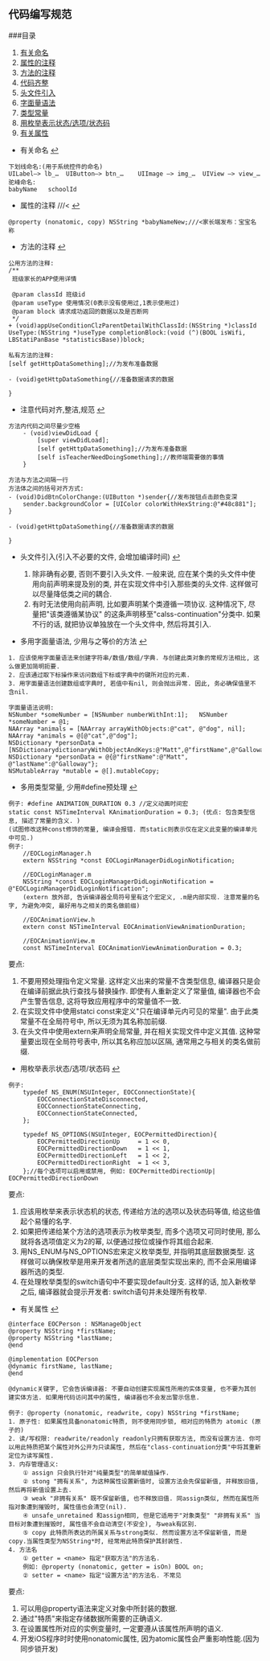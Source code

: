 ## 代码编写规范
###<a name="目录"></a>目录
1. [有关命名](#有关命名)
2. [属性的注释](#属性的注释)
3. [方法的注释](#方法的注释)
4. [代码齐整](#代码齐整)
5. [头文件引入](#头文件引入)
6. [字面量语法](#字面量语法)
7. [类型常量](#类型常量)
8. [用枚举表示状态/选项/状态码](#枚举作用)
9. [有关属性](#有关属性)

- <a name="有关命名"></a>有关命名 [↩](#目录)

```
下划线命名:(用于系统控件的命名)
UILabel—> lb_…  UIButton—> btn_…	UIImage —> img_…  UIView —> view_…
驼峰命名:
babyName   schoolId
```

- <a name="属性的注释"></a>属性的注释 ///< [↩](#目录)

```
@property (nonatomic, copy) NSString *babyNameNew;///<家长端发布：宝宝名称
```
- <a name="方法的注释"></a>方法的注释 [↩](#目录)

```
公用方法的注释:
/**
 班级家长的APP使用详情

 @param classId 班级id
 @param useType 使用情况(0表示没有使用过,1表示使用过)
 @param block 请求成功返回的数据以及是否断网
 */
+ (void)appUseConditionClzParentDetailWithClassId:(NSString *)classId UseType:(NSString *)useType completionBlock:(void (^)(BOOL isWifi, LBStatiPanBase *statisticsBase))block;

私有方法的注释:
[self getHttpDataSomething];//为发布准备数据

- (void)getHttpDataSomething{//准备数据请求的数据

}
```

- <a name="代码齐整"></a>注意代码对齐,整洁,规范 [↩](#目录)

```
方法内代码之间尽量少空格
    - (void)viewDidLoad {
        [super viewDidLoad];
        [self getHttpDataSomething];//为发布准备数据
        [self isTeacherNeedDoingSomething];//教师端需要做的事情
    }
    
方法与方法之间隔一行
方法体之间的括号对齐方式:
- (void)DidBtnColorChange:(UIButton *)sender{//发布按钮点击颜色变深
    sender.backgroundColor = [UIColor colorWithHexString:@"#48c881"];
}

- (void)getHttpDataSomething{//准备数据请求的数据

}
```

- <a name="头文件引入"></a>头文件引入(引入不必要的文件, 会增加编译时间) [↩](#目录)

	1. 除非确有必要, 否则不要引入头文件. 一般来说, 应在某个类的头文件中使用向前声明来提及别的类, 并在实现文件中引入那些类的头文件. 这样做可以尽量降低类之间的耦合.
	2. 有时无法使用向前声明, 比如要声明某个类遵循一项协议. 这种情况下,  尽量把"该类遵循某协议" 的这条声明移至"calss-continuation"分类中. 如果不行的话, 就把协议单独放在一个头文件中, 然后将其引入. 

- <a name="字面量语法"></a>多用字面量语法, 少用与之等价的方法 [↩](#目录)

```
1. 应该使用字面量语法来创建字符串/数值/数组/字典. 与创建此类对象的常规方法相比, 这么做更加简明扼要.
2. 应该通过取下标操作来访问数组下标或字典中的键所对应的元素.
3. 用字面量语法创建数组或字典时, 若值中有nil, 则会抛出异常. 因此, 务必确保值里不含nil.

字面量语法说明:
NSNumber *someNumber = [NSNumber numberWithInt:1];   NSNumber *someNumber = @1;
NAArray *animals = [NAArray arrayWithObjects:@"cat", @"dog", nil];  NAArray *animals = @[@"cat",@"dog"];
NSDictionary *personData = [NSDictionarydictionaryWithObjectAndKeys:@"Matt",@"firstName",@"Galloway",@"lastName"],nil;
NSDictionary *personData = @{@"firstName":@"Matt", @"lastName":@"Galloway"};
NSMutableArray *mutable = @[].mutableCopy;
```

- <a name = "类型常量"></a>多用类型常量, 少用#define预处理 [↩](#目录)

```
例子: #define ANIMATION_DURATION 0.3 //定义动画时间宏
static const NSTimeInterval KAnimationDuration = 0.3; (优点: 包含类型信息, 描述了常量的含义. )
(试图修改这种const修饰的常量, 编译会报错. 而static则表示仅在定义此变量的编译单元中可见.)
例子: 
	//EOCLoginManager.h
	extern NSString *const EOCLoginManagerDidLoginNotification;
	
	//EOCLoginManager.m
	NSString *const EOCLoginManagerDidLoginNotification = @"EOCLoginManagerDidLoginNotification";
	(extern 放外部, 告诉编译器全局符号里有这个宏定义, .m是内部实现. 注意常量的名字, 为避免冲突, 最好用与之相关的类名做前缀)
	
	//EOCAnimationView.h
	extern const NSTimeInterval EOCAnimationViewAnimationDuration;
	
	//EOCAnimationView.m
	const NSTimeInterval EOCAnimationViewAnimationDuration = 0.3;

```
要点: 

1. 不要用预处理指令定义常量. 这样定义出来的常量不含类型信息, 编译器只是会在编译前据此执行查找与替换操作. 即使有人重新定义了常量值, 编译器也不会产生警告信息, 这将导致应用程序中的常量值不一致.
2. 在实现文件中使用statci const来定义"只在编译单元内可见的常量". 由于此类常量不在全局符号中, 所以无须为其名称加前缀.
3. 在头文件中使用extern来声明全局常量, 并在相关实现文件中定义其值. 这种常量要出现在全局符号表中, 所以其名称应加以区隔, 通常用之与相关的类名做前缀.

- <a name = "枚举作用"></a>用枚举表示状态/选项/状态码 [↩](#目录)

```
例子:
	typedef NS_ENUM(NSUInteger, EOCConnectionState){
		EOCConnectionStateDisconnected,
		EOCConnectionStateConnecting,
		EOCConnectionStateConnected,
	};
	
	typedef NS_OPTIONS(NSUInteger, EOCPermittedDirection){
		EOCPermittedDirectionUp		= 1 << 0,
		EOCPermittedDirectionDown	= 1 << 1,
		EOCPermittedDirectionLeft	= 1 << 2,
		EOCPermittedDirectionRight	= 1 << 3,
	};//每个选项可以启用或禁用, 例如: EOCPermittedDirectionUp| EOCPermittedDirectionDown
```
要点:

  1. 应该用枚举来表示状态机的状态, 传递给方法的选项以及状态码等值, 给这些值起个易懂的名字.
  2. 如果把传递给某个方法的选项表示为枚举类型, 而多个选项又可同时使用, 那么就将各选项值定义为2的幂, 以便通过按位或操作将其组合起来.
  3. 用NS_ENUM与NS_OPTIONS宏来定义枚举类型, 并指明其底层数据类型. 这样做可以确保枚举是用来开发者所选的底层类型实现出来的, 而不会采用编译器所选的类型.
  4. 在处理枚举类型的switch语句中不要实现default分支. 这样的话, 加入新枚举之后, 编译器就会提示开发者: switch语句并未处理所有枚举.

- <a name = "有关属性"></a>有关属性 [↩](#目录)

```
@interface EOCPerson : NSManageObject
@property NSString *firstName;
@property NSString *lastName;
@end

@implementation EOCPerson
@dynamic firstName, lastName;
@end

@dynamic关键字, 它会告诉编译器: 不要自动创建实现属性所用的实体变量, 也不要为其创建实体方法. 如果用代码访问其中的属性, 编译器也不会发出警示信息.
```

```
例子: @property (nonatomic, readwrite, copy) NSString *firstName;
1. 原子性: 如果属性具备nonatomic特质, 则不使用同步锁, 相对应的特质为 atomic (原子的)
2. 读/写权限: readwrite/readonly readonly只拥有获取方法, 而没有设置方法. 你可以用此特质把某个属性对外公开为只读属性, 然后在"class-continuation分类"中将其重新定位为读写属性.
3. 内存管理语义:
	① assign 只会执行针对"纯量类型"的简单赋值操作.
	② stong "拥有关系", 为这种属性设置新值时, 设置方法会先保留新值, 并释放旧值, 然后再将新值设置上去.
	③ weak "非拥有关系" 既不保留新值, 也不释放旧值. 同assign类似, 然而在属性所指对象遭到摧毁时, 属性值也会清空(nil).
	④ unsafe_unretained 和assign相同, 但是它适用于"对象类型" "非拥有关系" 当目标对象遭到摧毁时, 属性值不会自动清空(不安全), 与weak有区别.
	⑤ copy 此特质所表达的所属关系与strong类似. 然而设置方法不保留新值, 而是copy.当属性类型为NSString*时, 经常用此特质保护其封装性.
4. 方法名
	① getter = <name> 指定"获取方法"的方法名.
	例如: @property (nonatomic, getter = isOn) BOOL on;
	② setter = <name> 指定"设置方法"的方法名. 不常见
```
要点:
 
1. 可以用@property语法来定义对象中所封装的数据.
2. 通过"特质"来指定存储数据所需要的正确语义.
3. 在设置属性所对应的实例变量时, 一定要遵从该属性所声明的语义.
4. 开发iOS程序时时使用nonatomic属性, 因为atomic属性会严重影响性能.(因为同步锁开发)